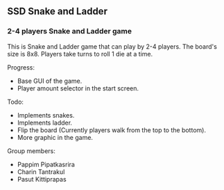 ## SSD Snake and Ladder
### 2-4 players Snake and Ladder game

This is Snake and Ladder game that can play by 2-4 players.
The board's size is 8x8. Players take turns to roll 1 die at a time.

Progress:
- Base GUI of the game.
- Player amount selector in the start screen.

Todo:
- Implements snakes.
- Implements ladder.
- Flip the board (Currently players walk from the top to the bottom).
- More graphic in the game.

Group members:
- Pappim Pipatkasrira
- Charin Tantrakul
- Pasut Kittiprapas

